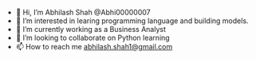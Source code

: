- 👋 Hi, I’m Abhilash Shah @Abhi00000007
- 👀 I’m interested in learing programming language and building models.
- 🌱 I’m currently working as a Business Analyst
- 💞️ I’m looking to collaborate on Python learning
- 📫 How to reach me abhilash.shah1@gmail.com

<!---
Abhi00000007/Abhi00000007 is a ✨ special ✨ repository because its `README.md` (this file) appears on your GitHub profile.
You can click the Preview link to take a look at your changes.
--->
